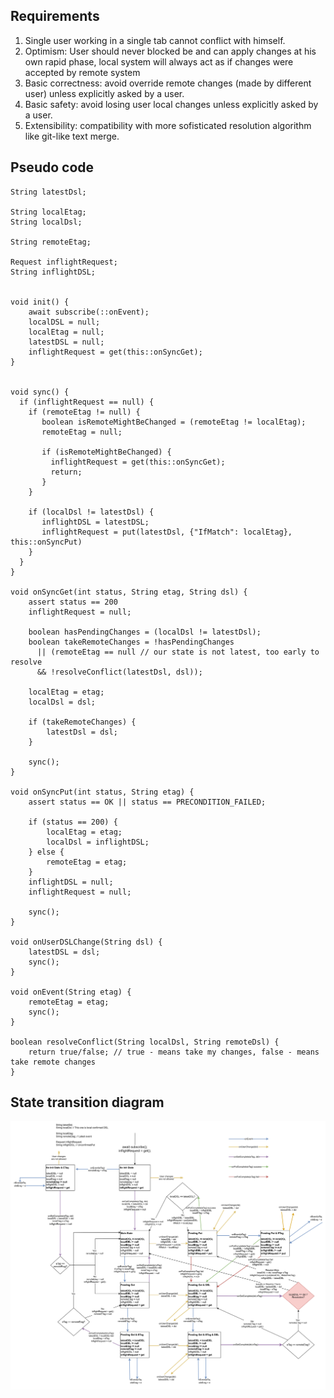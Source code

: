 ## Requirements
1. Single user working in a single tab cannot conflict with himself.
2. Optimism: User should never blocked be and can apply changes at his own rapid phase, local system will always act as if changes were accepted by remote system
3. Basic correctness: avoid override remote changes (made by different user) unless explicitly asked by a user.
4. Basic safety: avoid losing user local changes unless explicitly asked by a user.
5. Extensibility: compatibility with more sofisticated resolution algorithm like git-like text merge.

## Pseudo code

```
String latestDsl;

String localEtag;
String localDsl;

String remoteEtag;

Request inflightRequest;
String inflightDSL;


void init() {
    await subscribe(::onEvent);
    localDSL = null;
    localEtag = null; 
    latestDSL = null;
    inflightRequest = get(this::onSyncGet);     
}


void sync() {
  if (inflightRequest == null) {
    if (remoteEtag != null) {
       boolean isRemoteMightBeChanged = (remoteEtag != localEtag);
       remoteEtag = null;
       
       if (isRemoteMightBeChanged) {
         inflightRequest = get(this::onSyncGet);
         return;
       }       
    } 
    
    if (localDsl != latestDsl) {
       inflightDSL = latestDSL;
       inflightRequest = put(latestDsl, {"IfMatch": localEtag}, this::onSyncPut)       
    }
  }
}

void onSyncGet(int status, String etag, String dsl) {
    assert status == 200
    inflightRequest = null;

    boolean hasPendingChanges = (localDsl != latestDsl);
    boolean takeRemoteChanges = !hasPendingChanges 
      || (remoteEtag == null // our state is not latest, too early to resolve
      && !resolveConflict(latestDsl, dsl));

    localEtag = etag;
    localDsl = dsl;

    if (takeRemoteChanges) {
        latestDsl = dsl;
    }

    sync();
}

void onSyncPut(int status, String etag) {
    assert status == OK || status == PRECONDITION_FAILED;
   
    if (status == 200) {
        localEtag = etag;
        localDsl = inflightDSL;
    } else {
        remoteEtag = etag;
    }
    inflightDSL = null;
    inflightRequest = null;
   
    sync();
}

void onUserDSLChange(String dsl) {
    latestDSL = dsl;
    sync();
}

void onEvent(String etag) {
    remoteEtag = etag;
    sync();
} 

boolean resolveConflict(String localDsl, String remoteDsl) {
    return true/false; // true - means take my changes, false - means take remote changes
}
```

## State transition diagram

![diagram](./img/sync-algo.svg)